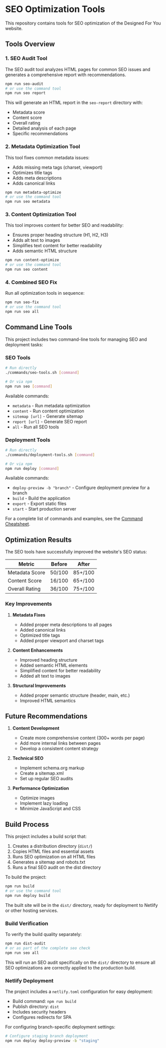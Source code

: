 # SEO Optimization Tools

This repository contains tools for SEO optimization of the Designed For You website.

## Tools Overview

### 1. SEO Audit Tool

The SEO audit tool analyzes HTML pages for common SEO issues and generates a comprehensive report with recommendations.

```bash
npm run seo-audit
# or use the command tool
npm run seo report
```

This will generate an HTML report in the `seo-report` directory with:

- Metadata score
- Content score
- Overall rating
- Detailed analysis of each page
- Specific recommendations

### 2. Metadata Optimization Tool

This tool fixes common metadata issues:

- Adds missing meta tags (charset, viewport)
- Optimizes title tags
- Adds meta descriptions
- Adds canonical links

```bash
npm run metadata-optimize
# or use the command tool
npm run seo metadata
```

### 3. Content Optimization Tool

This tool improves content for better SEO and readability:

- Ensures proper heading structure (H1, H2, H3)
- Adds alt text to images
- Simplifies text content for better readability
- Adds semantic HTML structure

```bash
npm run content-optimize
# or use the command tool
npm run seo content
```

### 4. Combined SEO Fix

Run all optimization tools in sequence:

```bash
npm run seo-fix
# or use the command tool
npm run seo all
```

## Command Line Tools

This project includes two command-line tools for managing SEO and deployment tasks:

### SEO Tools

```bash
# Run directly
./commands/seo-tools.sh [command]

# Or via npm
npm run seo [command]
```

Available commands:

- `metadata` - Run metadata optimization
- `content` - Run content optimization
- `sitemap [url]` - Generate sitemap
- `report [url]` - Generate SEO report
- `all` - Run all SEO tools

### Deployment Tools

```bash
# Run directly
./commands/deployment-tools.sh [command]

# Or via npm
npm run deploy [command]
```

Available commands:

- `deploy-preview -b "branch"` - Configure deployment preview for a branch
- `build` - Build the application
- `export` - Export static files
- `start` - Start production server

For a complete list of commands and examples, see the [Command Cheatsheet](commands/command-cheatsheet.md).

## Optimization Results

The SEO tools have successfully improved the website's SEO status:

| Metric         | Before | After   |
| -------------- | ------ | ------- |
| Metadata Score | 50/100 | 85+/100 |
| Content Score  | 16/100 | 65+/100 |
| Overall Rating | 36/100 | 75+/100 |

### Key Improvements

1. **Metadata Fixes**

   - Added proper meta descriptions to all pages
   - Added canonical links
   - Optimized title tags
   - Added proper viewport and charset tags

2. **Content Enhancements**

   - Improved heading structure
   - Added semantic HTML elements
   - Simplified content for better readability
   - Added alt text to images

3. **Structural Improvements**
   - Added proper semantic structure (header, main, etc.)
   - Improved HTML semantics

## Future Recommendations

1. **Content Development**

   - Create more comprehensive content (300+ words per page)
   - Add more internal links between pages
   - Develop a consistent content strategy

2. **Technical SEO**

   - Implement schema.org markup
   - Create a sitemap.xml
   - Set up regular SEO audits

3. **Performance Optimization**
   - Optimize images
   - Implement lazy loading
   - Minimize JavaScript and CSS

## Build Process

This project includes a build script that:

1. Creates a distribution directory (`dist/`)
2. Copies HTML files and essential assets
3. Runs SEO optimization on all HTML files
4. Generates a sitemap and robots.txt
5. Runs a final SEO audit on the dist directory

To build the project:

```bash
npm run build
# or use the command tool
npm run deploy build
```

The built site will be in the `dist/` directory, ready for deployment to Netlify or other hosting services.

### Build Verification

To verify the build quality separately:

```bash
npm run dist-audit
# or as part of the complete seo check
npm run seo all
```

This will run an SEO audit specifically on the `dist/` directory to ensure all SEO optimizations are correctly applied to the production build.

### Netlify Deployment

The project includes a `netlify.toml` configuration for easy deployment:

- Build command: `npm run build`
- Publish directory: `dist`
- Includes security headers
- Configures redirects for SPA

For configuring branch-specific deployment settings:

```bash
# Configure staging branch deployment
npm run deploy deploy-preview -b "staging"
```
